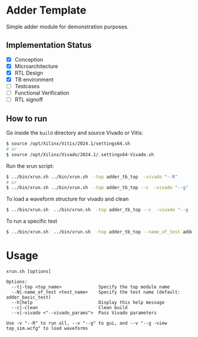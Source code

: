 # Adder Template
Simple adder module for demonstration purposes.

## Implementation Status

- [x] Conception
- [x] Microarchitecture
- [x] RTL Design
- [x] TB environment
- [ ] Testcases
- [ ] Functional Verification
- [ ] RTL signoff 

## How to run
Go inside the `build` directory and source Vivado or Vitis:
```bash
$ source /opt/Xilinx/Vitis/2024.1/settings64.sh 
# or
$ source /opt/Xilinx/Vivado/2024.1/.settings64-Vivado.sh 
```

Run the xrun script:
```bash
$ ../bin/xrun.sh ../bin/xrun.sh  -top adder_tb_top  -vivado "--R"
# or
$ ../bin/xrun.sh ../bin/xrun.sh  -top adder_tb_top --c  -vivado "--g"
```

To load a waveform structure for vivado and clean
```bash
$ ../bin/xrun.sh  ../bin/xrun.sh  -top adder_tb_top --c  -vivado "--g -view adder_tb_top_sim.wcfg"
```

To run a specific test
```bash
$ ../bin/xrun.sh  ../bin/xrun.sh  -top adder_tb_top --name_of_test adder_basic_test --c  -v "--g -view adder_tb_top_sim.wcfg"
```


# Usage
```
xrun.sh [options]

Options:
  --t|-top <top_name>              Specify the top module name
  --N|-name_of_test <test_name>    Specify the test name (default: adder_basic_test)
  --h|help                         Display this help message
  --c|-clean                       Clean build
  --v|-vivado <"--vivado_params">  Pass Vivado parameters

Use -v "--R" to run all, --v "--g" to gui, and --v "--g -view top_sim.wcfg" to load waveforms
```